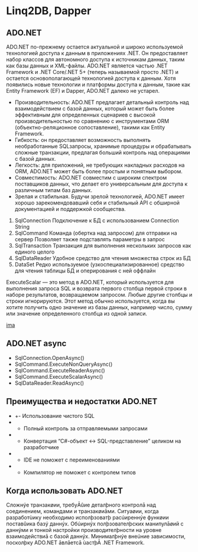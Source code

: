 # Linq2DB, Dapper



## ADO.NET

ADO.NET по-прежнему остается актуальной и широко используемой технологией доступа к данным в приложениях .NET.
Он предоставляет набор классов для автономного доступа к источникам данных, таким как базы данных и XML-файлы.
ADO.NET является частью .NET Framework и .NET Core/.NET 5+ (теперь называемой просто .NET) и остается основополагающей технологией доступа к данным. Хотя появились новые технологии и платформы доступа к данным, такие как Entity Framework (EF) и Dapper, ADO.NET далеко не устарел.

* Производительность: ADO.NET предлагает детальный контроль над взаимодействием с базой данных, который может быть более эффективным для определенных сценариев с высокой производительностью по сравнению с инструментами ORM (объектно-реляционное сопоставление), такими как Entity Framework.
* Гибкость: он предоставляет возможность выполнять необработанные SQLзапросы, хранимые процедуры и обрабатывать сложные транзакции, предлагая больший контроль над операциями с базой данных.
* Легкость: для приложений, не требующих накладных расходов на ORM, ADO.NET может быть более простым и понятным выбором.
* Совместимость: ADO.NET совместим с широким спектром поставщиков данных, что делает его универсальным для доступа к различным типам баз данных.
* Зрелая и стабильная. Будучи зрелой технологией, ADO.NET имеет хорошо зарекомендовавший себя и стабильный API с обширной документацией и поддержкой сообщества.

1. SqlConnection Подключение к БД с использованием Connection String 
2. SqlCommand Команда (обертка над запросом) для отправки на сервер Позволяет также подставлять параметры в запрос
3. SqlTransaction Транзакция для выполнения нескольких запросов как единого целого
4. SqlDataReader Удобное средство для чтения множества строк из БД
5. DataSet Редко используемое (узкоспециализированное) средство для чтения таблицы БД и оперирования с ней оффлайн

ExecuteScalar — это метод в ADO.NET, который используется для выполнения запроса SQL и возврата первого столбца первой строки в наборе результатов, возвращаемом запросом.
Любые другие столбцы и строки игнорируются. Этот метод обычно используется, когда вы хотите получить одно значение из базы данных, например число, сумму или значение определенного столбца из одной записи.

[ima](https://github.com/IlyaGall/C-/blob/main/29%20Linq2DB%2C%20Dapper/IMG/1.JPG)

## ADO.NET async
* SqlConnection.OpenAsync()
* SqlCommand.ExecuteNonQueryAsync()
* SqlCommand.ExecuteReaderAsync()
* SqlCommand.ExecuteScalarAsync()
* SqlDataReader.ReadAsync()

## Преимущества и недостатки ADO.NET
* +- Использование чистого SQL
* + Полный контроль за отправляемыми запросами
* - Конвертация “C#-объект <-> SQL-представление” целиком на разработчике
* - IDE не поможет с переименованиями
* - Компилятор не поможет с контролем типов

## Когда использовать ADO.NET
Сложнýе транзакøии, требуĀûие деталþного контролā над соединением, командами и транзакøиāми.
Ситуаøии, когда разработùику необходимо исполþзоватþ расúиреннýе функøии поставûика базý даннýх.
Обúирнýх полþзователþских манипулāøий с даннýми и тонкой настройки
производителþности на уровне взаимодействиā с базой даннýх.
Минималþнýе внеúние зависимости, посколþку ADO.NET āвлāетсā ùастþĀ .NET Framework.
